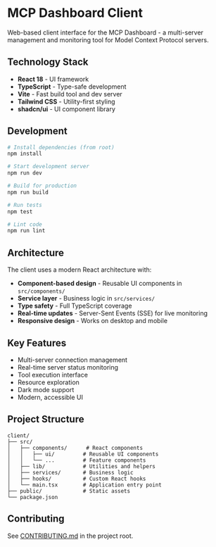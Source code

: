 # MCP Dashboard Client

Web-based client interface for the MCP Dashboard - a multi-server management and monitoring tool for Model Context Protocol servers.

## Technology Stack

- **React 18** - UI framework
- **TypeScript** - Type-safe development
- **Vite** - Fast build tool and dev server
- **Tailwind CSS** - Utility-first styling
- **shadcn/ui** - UI component library

## Development

```bash
# Install dependencies (from root)
npm install

# Start development server
npm run dev

# Build for production
npm run build

# Run tests
npm test

# Lint code
npm run lint
```

## Architecture

The client uses a modern React architecture with:

- **Component-based design** - Reusable UI components in `src/components/`
- **Service layer** - Business logic in `src/services/`
- **Type safety** - Full TypeScript coverage
- **Real-time updates** - Server-Sent Events (SSE) for live monitoring
- **Responsive design** - Works on desktop and mobile

## Key Features

- Multi-server connection management
- Real-time server status monitoring
- Tool execution interface
- Resource exploration
- Dark mode support
- Modern, accessible UI

## Project Structure

```
client/
├── src/
│   ├── components/      # React components
│   │   ├── ui/         # Reusable UI components
│   │   └── ...         # Feature components
│   ├── lib/            # Utilities and helpers
│   ├── services/       # Business logic
│   ├── hooks/          # Custom React hooks
│   └── main.tsx        # Application entry point
├── public/             # Static assets
└── package.json
```

## Contributing

See [CONTRIBUTING.md](../CONTRIBUTING.md) in the project root.
